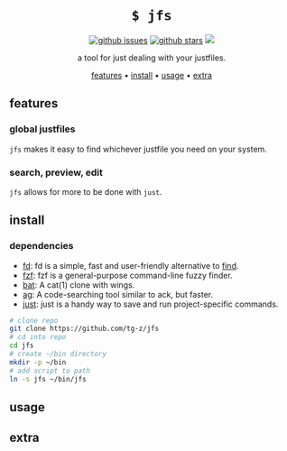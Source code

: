 <h1 align="center"><code>$ jfs</code></h1>

<p align="center">
<a href="https://github.com/tg-z/jfs/issues"><img alt="github issues" src="https://img.shields.io/github/issues/tg-z/jfs?color=ff69b4"></a>
<a href="https://github.com/tg-z/jfs/stargazers"><img alt="github stars" src="https://img.shields.io/github/stars/tg-z/jfs?color=ff69b4"></a>
<a href="https://github.com/tg-z/jfs/graphs/contributors" alt="contributors">
<img src="https://img.shields.io/github/contributors/tg-z/jfs?color=ff69b4"/></a>
</p>

<p align="center">a tool for just dealing with your justfiles.</p>

<p align="center">
  <a href="#features">features</a> •
  <a href="#install">install</a> •
  <a href="#usage">usage</a> •
  <a href="#extra">extra</a><br>
</p>

## features

### global justfiles
`jfs` makes it easy to find whichever justfile you need on your system.

### search, preview, edit
`jfs` allows for more to be done with `just`.

## install

### dependencies
- [fd](https://crates.io/crates/fd-find): fd is a simple, fast and user-friendly alternative to [find](https://www.gnu.org/software/findutils/).
- [fzf](https://github.com/junegunn/fzf): fzf is a general-purpose command-line fuzzy finder.
- [bat](https://github.com/sharkdp/bat): A cat(1) clone with wings.
- [ag](https://geoff.greer.fm/ag/): A code-searching tool similar to ack, but faster.
- [just](https://github.com/casey/just): just is a handy way to save and run project-specific commands.

```sh
# clone repo
git clone https://github.com/tg-z/jfs
# cd into repo
cd jfs
# create ~/bin directory
mkdir -p ~/bin
# add script to path
ln -s jfs ~/bin/jfs
```

## usage

## extra

